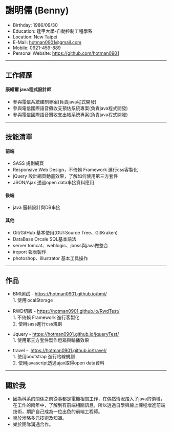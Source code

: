 # 謝明儒 (Benny)
 - Birthday: 1986/09/30
 - Education: 逢甲大學-自動控制工程學系
 - Location: New Taipei
 - E-Mail: hotman0901@gmail.com
 - Mobile: 0921-459-889
 - Personal Website: https://github.com/hotman0901

<hr>

## 工作經歷

#### 康維爾 java程式設計師

 * 參與電信系統建制專案(負責java程式開發)
 * 參與電信國際語音攤收支預估系統專案(負責java程式開發)
 * 參與電信國際語音攤收支出帳系統專案(負責java程式開發)
 
<hr>

## 技能清單

#### 前端

 * SASS 規劃網頁
 * Responsive Web Design，不倚賴 Framework 進行css客製化
 * jQuery 設計網頁動畫效果，了解如何使用第三方套件
 * JSON/Ajax 透過open data串接資料應用
 
#### 後端 

 * java 邏輯設計與DB串接
 
#### 其他
 * Git/GitHub 基本使用(GUI:Source Tree、GitKraken)
 * DataBase Orcale SQL基本語法
 * server tomcat、weblogic、jboss與java做整合
 * ireport 報表製作
 * photoshop、illustrator 基本工具操作
 
<hr>

## 作品

* BMI測試 - https://hotman0901.github.io/bmi/
 </br>1. 使用localStorage
  
* RWD切版 - https://hotman0901.github.io/RwdTest/
  </br>1. 不倚賴 Framework 進行客製化
  </br>2. 使用sass進行css規劃
  
* Jquery - https://hotman0901.github.io/jqueryTest/
  </br>1. 使用第三方套件製作燈箱與輪播效果
  
* travel -  https://hotman0901.github.io/travel/
  </br>1. 使用bootstrap 進行格線規劃
  </br>2. 使用javascript透過ajax取得open data資料

<hr>

## 關於我

 * 因為科系的關係之前從事都是電機相關工作，在偶然情況踏入了java的領域，在工作的兩年中，了解到有前端相關訊息，所以透過自學與線上課程增進前端技術，期許自己成為一位出色的前端工程師。
 * 樂於涉略多元技術及知識。
 * 樂於團隊溝通合作。
 



